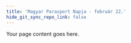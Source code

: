 ```yaml
---
title: 'Magyar Parasport Napja - február 22.'
hide_git_sync_repo_link: false
---
```


Your page content goes here.